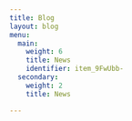 ```yaml
---
title: Blog
layout: blog
menu:
  main:
    weight: 6
    title: News
    identifier: item_9FwUbb-
  secondary:
    weight: 2
    title: News

---
```

